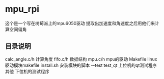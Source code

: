 # mpu_rpi

这个是一个写在树莓派上的mpu6050驱动
提取出加速度和角速度之后用他们来计算空间偏角


目录说明
--
  calc_angle.c/h    计算角度
  fifo.c/h          数据结构
  mpu.c/h           mpu的驱动
  Makefile          linux驱动模块makefile
  install.sh        安装模块的脚本
  --test
     test_qt         上位机的qt测试程序
     其他             下位机的测试程序
